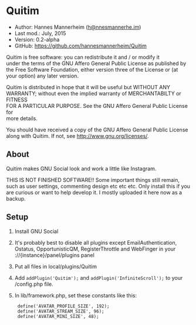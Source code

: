 Quitim
==========================================

* Author:    Hannes Mannerheim (<h@nnesmannerhe.im>)
* Last mod.: July, 2015
* Version:   0.2-alpha
* GitHub:    <https://github.com/hannesmannerheim/Quitim>

Quitim is free  software:  you can  redistribute it  and / or  modify it  
under the  terms of the GNU Affero General Public License as published by  
the Free Software Foundation,  either version three of the License or (at  
your option) any later version.

Quitim is distributed  in hope that  it will be  useful but  WITHOUT ANY  
WARRANTY;  without even the implied warranty of MERCHANTABILTY or FITNESS  
FOR A PARTICULAR PURPOSE.  See the  GNU Affero General Public License for  
more details.

You should have received a copy of the  GNU Affero General Public License  
along with Quitim. If not, see <http://www.gnu.org/licenses/>.

About
-----

Quitim makes GNU Social look and work a little like Instagram.

THIS IS NOT FINISHED SOFTWARE!! Some important things still remain, such as
user settings, commenting design etc etc etc. Only install this if you are curious
or want to help develop it. I mostly uploaded it here now as a backup.


Setup
-----

1. Install GNU Social

2. It's probably best to disable all plugins except EmailAuthentication, Ostatus, OpportunisticQM, RegisterThrottle and WebFinger in your
://{instance}/panel/plugins panel

3. Put all files in local/plugins/Quitim

4. Add `addPlugin('Quitim');` and  `addPlugin('InfiniteScroll');` to your
/config.php file.

5. In lib/framework.php, set these constants like this:

		define('AVATAR_PROFILE_SIZE', 192);
		define('AVATAR_STREAM_SIZE', 96);
		define('AVATAR_MINI_SIZE', 48);
